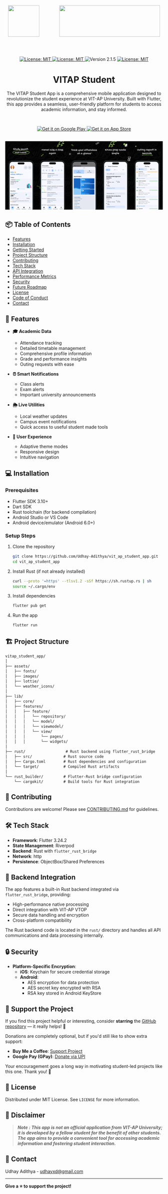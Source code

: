 

<br />
<p align="center">
    <img src="public/Final_Icon_512x512.png" width="100" height="100" style="margin-right: 60px;"> 
    <img src="public/vitaplogo.png" width="322" height="100"> 
</p>


##

<br>

<p align="center">
    <a href="https://github.com/Udhay-Adithya/vit_ap_student_app">
    <img src="https://img.shields.io/github/stars/Udhay-Adithya/vit_ap_student_app?style=social" alt="License: MIT">
    </a>
    <a href="https://opensource.org/licenses/MIT">
    <img src="https://img.shields.io/badge/License-MIT-blue.svg" alt="License: MIT">
    </a>
    <img src="https://img.shields.io/badge/Version-2.1.5-blue.svg" alt="Version 2.1.5">
    <a href="https://github.com/Udhay-Adithya/vit_ap_student_app/issues">
    <img src="https://img.shields.io/github/issues/Udhay-Adithya/vit_ap_student_app" alt="License: MIT">
    </a>
    <h1 align="center">VITAP Student</h1>
    <p align="center">The VITAP Student App is a comprehensive mobile application designed to revolutionize the student experience at VIT-AP University. Built with Flutter, this app provides a seamless, user-friendly platform for students to access academic information, and stay informed.
    </p>
</p>
<br>

<p align="center">
    <a href="https://play.google.com/store/apps/details?id=com.udhay.vitapstudentapp">
        <img src="https://img.shields.io/badge/Google_Play-414141?logo=google-play&logoColor=white" alt="Get it on Google Play" height="80">
    </a>
    <a href="https://apps.apple.com/in/app/vitap-student/id6748966515">
        <img src="https://img.shields.io/badge/App_Store-0D96F6?logo=app-store&logoColor=white" alt="Get it on App Store" height="80">
    </a>
</p>
<br>

<img src="public/all_ip.png"> 

## 📦 Table of Contents

- [Features](#-features)
- [Installation](#-installation)
- [Getting Started](#-getting-started)
- [Project Structure](#-project-structure)
- [Contributing](#-contributing)
- [Tech Stack](#-tech-stack)
- [API Integration](#-api-integration)
- [Performance Metrics](#-performance-metrics)
- [Security](#-security)
- [Future Roadmap](#-future-roadmap)
- [License](#-license)
- [Code of Conduct](#-code-of-conduct)
- [Contact](#-contact)

## 🚀 Features

- **🎓 Academic Data**
  - Attendance tracking
  - Detailed timetable management
  - Comprehensive profile information
  - Grade and performance insights
  - Outing requests with ease

- **⏰ Smart Notifications**
  - Class alerts
  - Exam alerts
  - Important university announcements

- **🌦️ Live Utilities**
  - Local weather updates
  - Campus event notifications
  - Quick access to useful student made tools

- **🎨 User Experience**
  - Adaptive theme modes
  - Responsive design
  - Intuitive navigation

## 💻 Installation

### Prerequisites
- Flutter SDK 3.10+
- Dart SDK
- Rust toolchain (for backend compilation)
- Android Studio or VS Code
- Android device/emulator (Android 6.0+)

### Setup Steps
1. Clone the repository
   ```bash
   git clone https://github.com/Udhay-Adithya/vit_ap_student_app.git
   cd vit_ap_student_app
   ```

2. Install Rust (if not already installed)
   ```bash
   curl --proto '=https' --tlsv1.2 -sSf https://sh.rustup.rs | sh
   source ~/.cargo/env
   ```

3. Install dependencies
   ```bash
   flutter pub get
   ```

4. Run the app
   ```bash
   flutter run
   ```

## 🏗️ Project Structure

```
vitap_student_app/
│
├── assets/
│   ├── fonts/
│   ├── images/
│   ├── lottie/
│   └── weather_icons/
│
├── lib/
│   ├── core/
│   ├── features/
│   │   ├── feature/
│   │   │   └── repository/
│   │   │   └── model/
│   │   │   └── viewmodel/
│   │   │   └── view/
│   │   │       └── pages/
│   │   │       └── widgets/
│
├── rust/                  # Rust backend using flutter_rust_bridge
│   ├── src/              # Rust source code
│   ├── Cargo.toml        # Rust dependencies and configuration
│   └── target/           # Compiled Rust artifacts
│
└── rust_builder/         # Flutter-Rust bridge configuration
    └── cargokit/         # Build tools for Rust integration

```


## 🤝 Contributing
Contributions are welcome! Please see [CONTRIBUTING.md](/CONTRIBUTING.md) for guidelines.

## 🛠️ Tech Stack

- **Framework**: Flutter 3.24.2
- **State Management**: Riverpod
- **Backend**: Rust with `flutter_rust_bridge`
- **Network**: http
- **Persistence**: ObjectBox/Shared Preferences

## 🔌 Backend Integration

The app features a built-in Rust backend integrated via `flutter_rust_bridge`, providing:
- High-performance native processing
- Direct integration with VIT-AP VTOP
- Secure data handling and encryption
- Cross-platform compatibility

The Rust backend code is located in the `rust/` directory and handles all API communications and data processing internally.

## 🔒 Security

- **Platform-Specific Encryption**:
  - **iOS**: Keychain for secure credential storage
  - **Android**: 
    - AES encryption for data protection
    - AES secret key encrypted with RSA
    - RSA key stored in Android KeyStore

## 💖 Support the Project

If you find this project helpful or interesting, consider **starring** the [GitHub repository](https://github.com/VITAP-Student-Project/vitap_student_app) — it really helps! 🌟

Donations are completely optional, but if you'd still like to show extra support:

* **Buy Me a Coffee**: [Support Project](https://www.buymeacoffee.com/udhayxdw)
* **Google Pay (GPay)**: [Donate via UPI](upi://pay?pa=udhayxd@okaxis&pn=Udhay%20Adithya&mc=0000&mode=02&purpose=00)

Your encouragement goes a long way in motivating student-led projects like this one. Thank you! 🙏

## 📄 License

Distributed under MIT License. 
See `LICENSE` for more information.

## 📢 Disclaimer

> ***Note : This app is not an official application from VIT-AP University; it is developed by a fellow student for the benefit of other students. The app aims to provide a convenient tool for accessing academic information and fostering student interaction.***

## 📧 Contact

Udhay Adithya - [udhayxd@gmail.com](mailto:udhayxd@gmail.com)

---

**Give a ⭐ to support the project!**